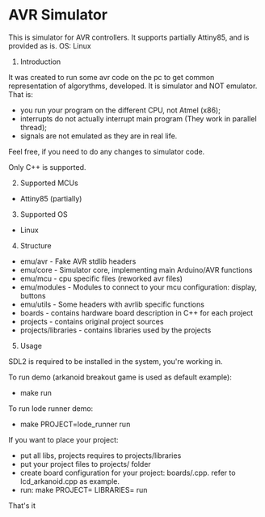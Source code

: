 # AVR Simulator

This is simulator for AVR controllers.
It supports partially Attiny85, and is provided as is.
OS: Linux

1. Introduction

It was created to run some avr code on the pc to get 
common representation of algorythms, developed. It is
simulator and NOT emulator. That is:

 * you run your program on the different CPU, not Atmel (x86);
 * interrupts do not actually interrupt main program (They work in parallel thread);
 * signals are not emulated as they are in real life.

Feel free, if you need to do any changes to simulator code.

Only C++ is supported.

2. Supported MCUs

 * Attiny85 (partially)
 
3. Supported OS

 * Linux

4. Structure

 * emu/avr      - Fake AVR stdlib headers
 * emu/core     - Simulator core, implementing main Arduino/AVR
                  functions
 * emu/mcu      - cpu specific files (reworked avr files)
 * emu/modules  - Modules to connect to your mcu configuration: display, buttons
 * emu/utils    - Some headers with avrlib specific functions
 * boards       - contains hardware board description in C++ for each project
 * projects     - contains original project sources
 * projects/libraries - contains libraries used by the projects

5. Usage

 SDL2 is required to be installed in the system, you're working in.

 To run demo (arkanoid breakout game is used as default example):

 * make run

 To run lode runner demo:
 * make PROJECT=lode_runner run

 If you want to place your project:
 * put all libs, projects requires to projects/libraries
 * put your project files to projects/<name> folder
 * create board configuration for your project: boards/<name>.cpp.
    refer to lcd_arkanoid.cpp as example.
 * run: make PROJECT=<name> LIBRARIES=<list> run

That's it
